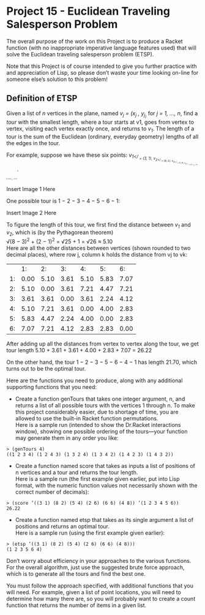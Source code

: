 # Project 15 - Euclidean Traveling Salesperson Problem

The overall purpose of the work on this Project is to produce a Racket function (with no inappropriate imperative language features used) that will solve the Euclidean traveling salesperson problem (ETSP).

Note that this Project is of course intended to give you further practice with and appreciation of Lisp, so please don’t waste your time looking on-line for someone else’s solution to this problem!

## Definition of ETSP

Given a list of *n* vertices in the plane, named *v<sub>j</sub> = (x<sub>j</sub> , y<sub>j<sub>)* for *j = 1, ..., n*, find a *tour* with the smallest length, where a tour starts at v1, goes from vertex to vertex, visiting each vertex exactly once, and returns to *v<sub>1</sub>*. The length of a tour is the sum of the Euclidean (ordinary, everyday geometry) lengths of all the edges in the tour.

For example, suppose we have these six points: *v<sub>1</<sub> = (3, 1), v<sub>2</<sub> = (8, 2), v<sub>3</<sub> = (5, 4), v<sub>4</<sub> = (2, 6), v<sub>5</sub> = (6, 6), and v<sub>6</sub> = (4, 8)*.

Insert Image 1 Here

One possible tour is 1 − 2 − 3 − 4 − 5 − 6 − 1:

Insert Image 2 Here

To figure the length of this tour, we first find the distance between *v<sub>1</sub>* and *v<sub>2</sub>*, which is (by the Pythagorean theorem)  
&Sqrt;(8 − 3)<sup>2</sup> + (2 − 1)<sup>2</sup> = &Sqrt;25 + 1 = &Sqrt;26 &thickapprox; 5.10  
Here are all the other distances between vertices (shown rounded to two decimal places), where row j, column k holds the distance from vj to vk:

<table>
  <tr>
    <td></td>
    <td>1:</td>
    <td>2:</td>
    <td>3:</td>
    <td>4:</td>
    <td>5:</td>
    <td>6:</td>
  </tr>
  <tr>
    <td>1:</td>
    <td>0.00</td>
    <td>5.10</td>
    <td>3.61</td>
    <td>5.10</td>
    <td>5.83</td>
    <td>7.07</td>
  </tr>
  <tr>
    <td>2:</td>
    <td>5.10</td>
    <td>0.00</td>
    <td>3.61</td>
    <td>7.21</td>
    <td>4.47</td>
    <td>7.21</td>
  </tr>
  <tr>
    <td>3:</td>
    <td>3.61</td>
    <td>3.61</td>
    <td>0.00</td>
    <td>3.61</td>
    <td>2.24</td>
    <td>4.12</td>
  </tr>
  <tr>
    <td>4:</td>
    <td>5.10</td>
    <td>7.21</td>
    <td>3.61</td>
    <td>0.00</td>
    <td>4.00</td>
    <td>2.83</td>
  </tr>
  <tr>
    <td>5:</td>
    <td>5.83</td>
    <td>4.47</td>
    <td>2.24</td>
    <td>4.00</td>
    <td>0.00</td>
    <td>2.83</td>
  </tr>
  <tr>
    <td>6:</td>
    <td>7.07</td>
    <td>7.21</td>
    <td>4.12</td>
    <td>2.83</td>
    <td>2.83</td>
    <td>0.00</td>
  </tr>
  
</table>  

After adding up all the distances from vertex to vertex along the tour, we get tour length 
5.10 + 3.61 + 3.61 + 4.00 + 2.83 + 7.07 = 26.22 

On the other hand, the tour 1 − 2 − 3 − 5 − 6 − 4 − 1 has length 21.70, which turns out to be the optimal tour.

Here are the functions you need to produce, along with any additional supporting functions that you need:
- Create a function genTours that takes one integer argument, n, and returns a list of all possible tours with the vertices 1 through n. To make this project considerably easier, due to shortage of time, you are allowed to use the built-in Racket function permutations.  
Here is a sample run (intended to show the Dr.Racket interactions window), showing one possible ordering of the tours—your function may generate them in any order you like:  
```console
> (genTours 4)
((1 2 3 4) (1 2 4 3) (1 3 2 4) (1 3 4 2) (1 4 2 3) (1 4 3 2))
```
- Create a function named score that takes as inputs a list of positions of n vertices and a tour and returns the tour length.  
Here is a sample run (the first example given earlier, put into Lisp format, with the numeric function values not necessarily shown with the correct number of decimals):  
```console
> (score ’((3 1) (8 2) (5 4) (2 6) (6 6) (4 8)) ’(1 2 3 4 5 6))
26.22
```
- Create a function named etsp that takes as its single argument a list of positions and returns an optimal tour.  
Here is a sample run (using the first example given earlier):
```console
> (etsp ’((3 1) (8 2) (5 4) (2 6) (6 6) (4 8)))
(1 2 3 5 6 4)
```

Don’t worry about efficiency in your approaches to the various functions. For the overall algorithm, just use the suggested brute force approach, which is to generate all the tours and find the best one. 

You must follow the approach specified, with additional functions that you will need. For example, given a list of point locations, you will need to determine how many there are, so you will probably want to create a count function that returns the number of items in a given list.
